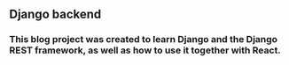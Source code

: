 ## Django backend

### This blog project was created to learn Django and the Django REST framework, as well as how to use it together with React.
